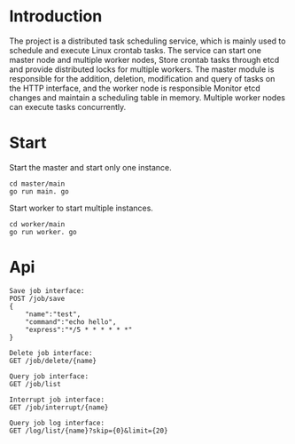 # Introduction

The project is a distributed task scheduling service, which is mainly used to schedule and execute Linux crontab tasks.
The service can start one master node and multiple worker nodes, Store crontab tasks through etcd and provide
distributed locks for multiple workers. The master module is responsible for the addition, deletion, modification and
query of tasks on the HTTP interface, and the worker node is responsible Monitor etcd changes and maintain a scheduling
table in memory. Multiple worker nodes can execute tasks concurrently.

# Start

Start the master and start only one instance.

```shell
cd master/main
go run main. go
```

Start worker to start multiple instances.

```shell
cd worker/main
go run worker. go
```

# Api

```
Save job interface:
POST /job/save
{
    "name":"test",   
    "command":"echo hello",
    "express":"*/5 * * * * * *"
}

Delete job interface:
GET /job/delete/{name}

Query job interface:
GET /job/list

Interrupt job interface:
GET /job/interrupt/{name}

Query job log interface:
GET /log/list/{name}?skip={0}&limit={20}
```